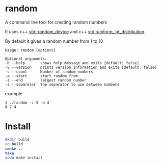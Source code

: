 # random
A command line tool for creating random numbers

It uses c++ [std::random_device](https://en.cppreference.com/w/cpp/numeric/random/random_device)
 and c++ [std::uniform_int_distribution](https://en.cppreference.com/w/cpp/numeric/random/uniform_int_distribution)

By default it gives a random number from 1 to 10

```
Usage: random [options] 

Optional arguments:
-h --help      	shows help message and exits [default: false]
-v --version   	prints version information and exits [default: false]
-c --count     	Number of random numbers
-a --start     	start random from
-z --end       	largest random number
-s --separator 	The separator to use between numbers
```

example:

```
$ ./random -c 3 -a 4 
8 7 4
```

# Install

``` sh
mkdir build
cd build
cmake ..
make
sudo make install
```
